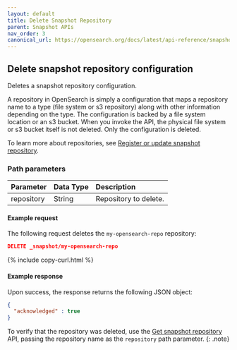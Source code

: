 ```yaml
---
layout: default
title: Delete Snapshot Repository
parent: Snapshot APIs
nav_order: 3
canonical_url: https://opensearch.org/docs/latest/api-reference/snapshots/delete-snapshot-repository/
---
```


## Delete snapshot repository configuration

 Deletes a snapshot repository configuration.  
 
 A repository in OpenSearch is simply a configuration that maps a repository name to a type (file system or s3 repository) along with other information depending on the type. The configuration is backed by a file system location or an s3 bucket. When you invoke the API, the physical file system or s3 bucket itself is not deleted. Only the configuration is deleted.

 To learn more about repositories, see [Register or update snapshot repository]({{site.url}}{{site.baseurl}}/api-reference/snapshots/create-repository).

### Path parameters

Parameter | Data Type | Description
:--- | :--- | :---
repository | String | Repository to delete. |

#### Example request

The following request deletes the `my-opensearch-repo` repository:

````json
DELETE _snapshot/my-opensearch-repo
````
{% include copy-curl.html %}

#### Example response

Upon success, the response returns the following JSON object:

````json
{
  "acknowledged" : true
}
````

To verify that the repository was deleted, use the [Get snapshot repository]({{site.url}}{{site.baseurl}}/api-reference/snapshots/get-snapshot-repository) API, passing the repository name as the `repository` path parameter.
{: .note}